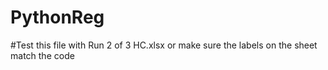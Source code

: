 # PythonReg

#Test this file with Run 2 of 3 HC.xlsx or make sure the labels on the sheet match the code
